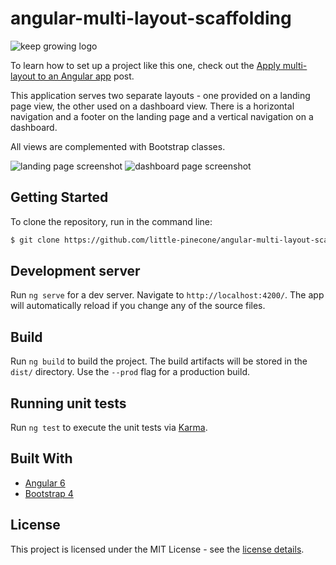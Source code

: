 # angular-multi-layout-scaffolding

![keep growing logo](readme-images/logo_250x60.png)

To learn how to set up a project like this one, check out the [Apply multi-layout to an Angular app](http://keepgrowing.in/angular/apply-multi-layout-to-an-angular-app/) post.

This application serves two separate layouts - one provided on a landing page view, the other used on a dashboard view. There is a horizontal navigation and a footer on the landing page and a vertical navigation on a dashboard.

All views are complemented with Bootstrap classes.

![landing page screenshot](readme-images/landing_page.png "Landing page")
![dashboard page screenshot](readme-images/dashboard_with_custom_sidenav.png "Dashboard page")

## Getting Started

To clone the repository, run in the command line:
```bash
$ git clone https://github.com/little-pinecone/angular-multi-layout-scaffolding.git
```

## Development server

Run `ng serve` for a dev server. Navigate to `http://localhost:4200/`. The app will automatically reload if you change any of the source files.

## Build

Run `ng build` to build the project. The build artifacts will be stored in the `dist/` directory. Use the `--prod` flag for a production build.

## Running unit tests

Run `ng test` to execute the unit tests via [Karma](https://karma-runner.github.io).

## Built With

* [Angular 6](https://angular.io/)
* [Bootstrap 4](https://getbootstrap.com/)

## License

This project is licensed under the MIT License - see the [license details](https://opensource.org/licenses/MIT).

